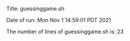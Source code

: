 Title: guessinggame.sh

Date of run:
Mon Nov  1 14:59:01 PDT 2021


The number of lines of guessinggame.sh is:
23
